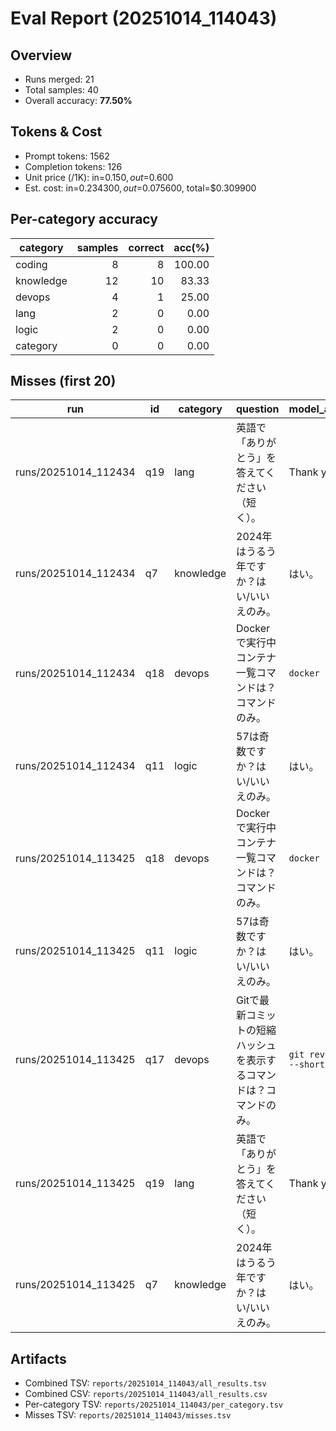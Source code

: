 # Eval Report (20251014_114043)

## Overview
- Runs merged: 21
- Total samples: 40
- Overall accuracy: **77.50%**

## Tokens & Cost
- Prompt tokens: 1562
- Completion tokens: 126
- Unit price (/1K): in=$0.150, out=$0.600
- Est. cost: in=$0.234300, out=$0.075600, total=$0.309900

## Per-category accuracy

| category | samples | correct | acc(%) |
|---|---:|---:|---:|
| coding | 8 | 8 | 100.00 |
| knowledge | 12 | 10 | 83.33 |
| devops | 4 | 1 | 25.00 |
| lang | 2 | 0 | 0.00 |
| logic | 2 | 0 | 0.00 |
| category | 0 | 0 | 0.00 |

## Misses (first 20)

| run | id | category | question | model_answer | answer_regex |
|---|---|---|---|---|---|
| runs/20251014_112434 | q19 | lang | 英語で「ありがとう」を答えてください（短く）。 | Thank you. | ^(thank\s*you|thanks)$ |
| runs/20251014_112434 | q7 | knowledge | 2024年はうるう年ですか？はい/いいえのみ。 | はい。 | ^(はい|yes)$ |
| runs/20251014_112434 | q18 | devops | Dockerで実行中コンテナ一覧コマンドは？コマンドのみ。 | `docker ps` | ^docker\s+ps$ |
| runs/20251014_112434 | q11 | logic | 57は奇数ですか？はい/いいえのみ。 | はい。 | ^(はい|yes)$ |
| runs/20251014_113425 | q18 | devops | Dockerで実行中コンテナ一覧コマンドは？コマンドのみ。 | `docker ps` | ^docker\s+ps$ |
| runs/20251014_113425 | q11 | logic | 57は奇数ですか？はい/いいえのみ。 | はい。 | ^(はい|yes)$ |
| runs/20251014_113425 | q17 | devops | Gitで最新コミットの短縮ハッシュを表示するコマンドは？コマンドのみ。 | `git rev-parse --short HEAD` | ^git\s+rev-parse\s+--short\s+HEAD$ |
| runs/20251014_113425 | q19 | lang | 英語で「ありがとう」を答えてください（短く）。 | Thank you. | ^(thank\s*you|thanks)$ |
| runs/20251014_113425 | q7 | knowledge | 2024年はうるう年ですか？はい/いいえのみ。 | はい。 | ^(はい|yes)$ |

## Artifacts
- Combined TSV: `reports/20251014_114043/all_results.tsv`
- Combined CSV: `reports/20251014_114043/all_results.csv`
- Per-category TSV: `reports/20251014_114043/per_category.tsv`
- Misses TSV: `reports/20251014_114043/misses.tsv`
